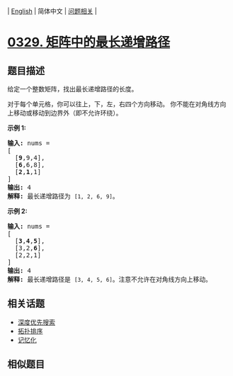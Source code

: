 
| [English](README_EN.md) | 简体中文 | [问题相关](QUESTION.md) |
# [0329. 矩阵中的最长递增路径](https://leetcode-cn.com/problems/longest-increasing-path-in-a-matrix/)
## 题目描述
<p>给定一个整数矩阵，找出最长递增路径的长度。</p>

<p>对于每个单元格，你可以往上，下，左，右四个方向移动。 你不能在对角线方向上移动或移动到边界外（即不允许环绕）。</p>

<p><strong>示例 1:</strong></p>

<pre><strong>输入: </strong>nums = 
[
  [<strong>9</strong>,9,4],
  [<strong>6</strong>,6,8],
  [<strong>2</strong>,<strong>1</strong>,1]
] 
<strong>输出:</strong> 4 
<strong>解释:</strong> 最长递增路径为&nbsp;<code>[1, 2, 6, 9]</code>。</pre>

<p><strong>示例 2:</strong></p>

<pre><strong>输入:</strong> nums = 
[
  [<strong>3</strong>,<strong>4</strong>,<strong>5</strong>],
  [3,2,<strong>6</strong>],
  [2,2,1]
] 
<strong>输出: </strong>4 
<strong>解释: </strong>最长递增路径是&nbsp;<code>[3, 4, 5, 6]</code>。注意不允许在对角线方向上移动。
</pre>

## 相关话题
- [深度优先搜索](https://leetcode-cn.com/tag/depth-first-search)
- [拓扑排序](https://leetcode-cn.com/tag/topological-sort)
- [记忆化](https://leetcode-cn.com/tag/memoization)
## 相似题目

